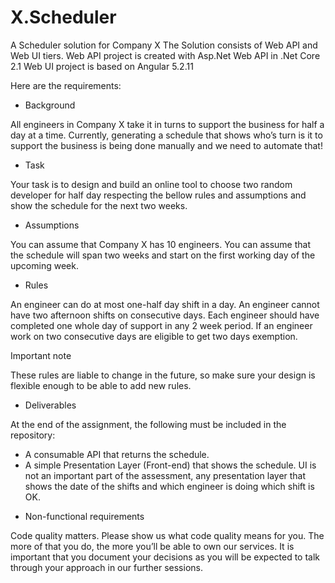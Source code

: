 # X.Scheduler
A Scheduler solution for Company X
The Solution consists of Web API and Web UI tiers.
Web API project is created with Asp.Net Web API in .Net Core 2.1
Web UI project is based on Angular 5.2.11

Here are the requirements:
* Background 

All engineers in Company X take it in turns to support the business for half a day at a time. Currently, generating a schedule that shows who’s turn is it to support the business is being done manually and we need to automate that! 

* Task 

Your task is to design and build an online tool to choose two random developer for half day respecting the bellow rules and assumptions and show the schedule for the next two weeks.

* Assumptions 

You can assume that Company X has 10 engineers. 
You can assume that the schedule will span two weeks and start on the first working day of the upcoming week. 

* Rules 

An engineer can do at most one-half day shift in a day.
An engineer cannot have two afternoon shifts on consecutive days. 
Each engineer should have completed one whole day of support in any 2 week period. 
If an engineer work on two consecutive days are eligible to get two days exemption.

Important note

These rules are liable to change in the future, so make sure your design is flexible enough to be able to add new rules. 

* Deliverables 

At the end of the assignment, the following must be included in the repository: 
- A consumable API that returns the schedule. 
- A simple Presentation Layer (Front-end) that shows the schedule. 
UI is not an important part of the assessment, any presentation layer that shows the date of the shifts and which engineer is doing which shift is OK. 

* Non-functional requirements

Code quality matters. Please show us what code quality means for you. The more of that you do, the more you’ll be able to own our services. 
It is important that you document your decisions as you will be expected to talk through your approach in our further sessions. 



